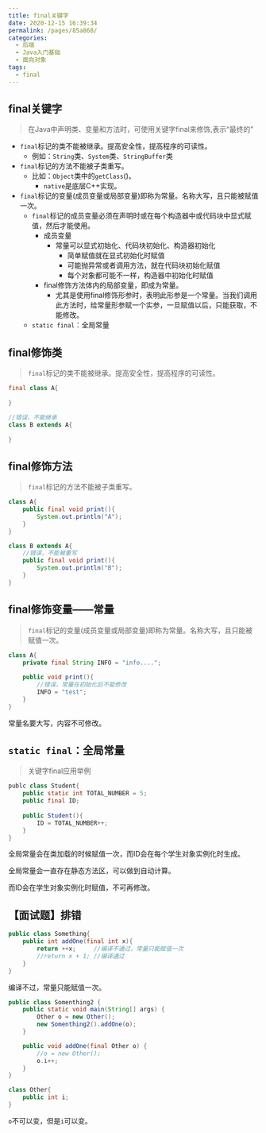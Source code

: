 ```yaml
---
title: final关键字
date: 2020-12-15 16:39:34
permalink: /pages/85a868/
categories: 
  - 后端
  - Java入门基础
  - 面向对象
tags: 
  - final
---
```



## final关键字

> 在Java中声明类、变量和方法时，可使用关键字final来修饰,表示“最终的”

- `final`标记的类不能被继承。提高安全性，提高程序的可读性。
  - 例如：`String`类、`System`类、`StringBuffer`类
- `final`标记的方法不能被子类重写。
  - 比如：`Object`类中的`getClass`()。
    - `native`是底层C++实现。
- `final`标记的变量(成员变量或局部变量)即称为常量。名称大写，且只能被赋值一次。
  - `final`标记的成员变量必须在声明时或在每个构造器中或代码块中显式赋值，然后才能使用。
    - 成员变量
      - 常量可以显式初始化、代码块初始化、构造器初始化
        - 简单赋值就在显式初始化时赋值
        - 可能抛异常或者调用方法，就在代码块初始化赋值
        - 每个对象都可能不一样，构造器中初始化时赋值
    - final修饰方法体内的局部变量，即成为常量。
      - 尤其是使用final修饰形参时，表明此形参是一个常量。当我们调用此方法时，给常量形参赋一个实参，一旦赋值以后，只能获取，不能修改。
  - `static final`：全局常量



## final修饰类

> `final`标记的类不能被继承。提高安全性，提高程序的可读性。

~~~java
final class A{
    
}

//错误，不能继承
class B extends A{
    
}
~~~



## final修饰方法

> `final`标记的方法不能被子类重写。

```java
class A{
    public final void print(){
        System.out.println("A");
    }
}

class B extends A{
    //错误，不能被重写
    public final void print(){
        System.out.println("B");
    }
}
```



## final修饰变量——常量

> `final`标记的变量(成员变量或局部变量)即称为常量。名称大写，且只能被赋值一次。

```java
class A{
    private final String INFO = "info....";
    
    public void print(){
        //错误，常量在初始化后不能修改
        INFO = "test";
    }
}
```

常量名要大写，内容不可修改。





## `static final`：全局常量

> 关键字final应用举例

~~~java
publc class Student{
    public static int TOTAL_NUMBER = 5;
    public final ID;
    
    public Student(){
        ID = TOTAL_NUMBER++;
    }
}
~~~

全局常量会在类加载的时候赋值一次，而ID会在每个学生对象实例化时生成。

全局常量会一直存在静态方法区，可以做到自动计算。

而ID会在学生对象实例化时赋值，不可再修改。



## 【面试题】排错

~~~java
public class Something{
    public int addOne(final int x){
        return ++x;		//编译不通过，常量只能赋值一次
        //return x + 1; //编译通过
    }
}
~~~

编译不过，常量只能赋值一次。





~~~java
public class Somenthing2 {
    public static void main(String[] args) {
        Other o = new Other();
        new Somenthing2().addOne(o);
    }

    public void addOne(final Other o) {
        //o = new Other();
        o.i++; 
    }
}

class Other{
    public int i;
}
~~~

`o`不可以变，但是`i`可以变。









